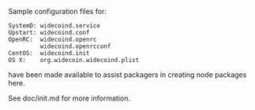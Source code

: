 Sample configuration files for:
```
SystemD: widecoind.service
Upstart: widecoind.conf
OpenRC:  widecoind.openrc
         widecoind.openrcconf
CentOS:  widecoind.init
OS X:    org.widecoin.widecoind.plist
```
have been made available to assist packagers in creating node packages here.

See doc/init.md for more information.
